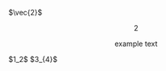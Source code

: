 $\vec{2}$
<div style="text-align: center;">2</div>
<p style="text-align:center"> example text </p>
$1_2$ $3_{4}$ 